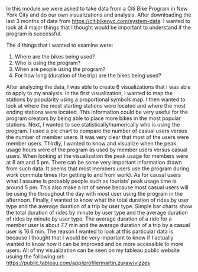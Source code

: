 In this module we were asked to take data from a Citi Bike Program in New York City and do our own visualizations and analysis.
After downloading the last 3 months of data from https://citibikenyc.com/system-data. I wanted to look at 4 major things that I thought would be important to understand if the program is successful.

The 4 things that I wanted to examine were:
1.	Where are the bikes being used?
2.	Who is using the program? 
3.	When are people using the program?
4.	For how long (duration of the trip) are the bikes being used?

After analyzing the data, I was able to create 6 visualizations that I was able to apply to my analysis. In the first visualization, I wanted to map the stations by popularity using a proportional symbols map. I then wanted to look at where the most starting stations were located and where the most ending stations were located. This information could be very useful for the program creators by being able to place more bikes in the most popular stations. Next, I wanted to see statistically/numerically who is using the program. I used a pie chart to compare the number of casual users versus the number of member users. It was very clear that most of the users were member users. Thirdly, I wanted to know and visualize when the peak usage hours were of the program as used by member users versus casual users. When looking at the visualization the peak usage for members were at 8 am and 5 pm. There can be some very important information drawn from such data. It seems that most members users use the program during work commute times (for getting to and from work). As for causal users what I assume is probably people such as tourists’ peak usage time is around 5 pm. This also make a lot of sense because most casual users will be using the throughout the day with most user using the program in the afternoon. Finally, I wanted to know what the total duration of rides by user type and the average duration of a trip by user type. Simple bar charts show the total duration of rides by minute by user type and the average duration of rides by minute by user type. The average duration of a ride for a member user is about 7.7 min and the average duration of a trip by a casual user is 16.6 min. 
The reason I wanted to look at this particular data is because I thought that I would be very important to know if I actually wanted to know how it can be improved and be more accessible to more users. 
All of my visualization can be seen on my tableau public website usuing the following url:
https://public.tableau.com/app/profile/martin.zuraw/vizzes
